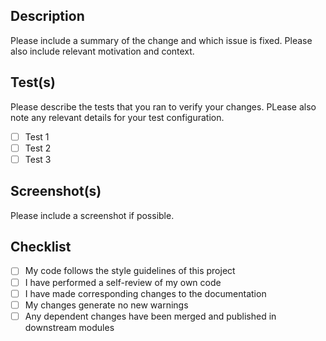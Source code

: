 ## Description

Please include a summary of the change and which issue is fixed. Please also include relevant motivation and context.

## Test(s)

Please describe the tests that you ran to verify your changes. PLease also note any relevant details for your test configuration.

- [ ] Test 1
- [ ] Test 2
- [ ] Test 3

## Screenshot(s)

Please include a screenshot if possible.

## Checklist

- [ ] My code follows the style guidelines of this project
- [ ] I have performed a self-review of my own code
- [ ] I have made corresponding changes to the documentation
- [ ] My changes generate no new warnings
- [ ] Any dependent changes have been merged and published in downstream modules
